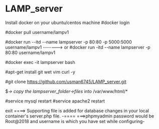# LAMP_server
Install docker on your ubuntu/centos machine
#docker login

#docker pull username/lampv1

#docker run --itd --name lampserver -p 80:80 -p 5000:5000 username/lampv1 -------> or
#docker run -itd --name lampserver -p 80:80 username/lampv1

#docker exec -it lampserver bash

#apt-get install git wet vim curl -y

#git clone https://github.com/usman6745/LAMP_server.git

$*-> copy the lampserver_folder->files* into /var/www/html/*

#service mysql restart
#service apache2 restart

exit
====>
Supporting file is added for database changes in your local container's server.php file.
-====
===>phpmyadmin password would be Root@2018 and username is which you have set while configuring-
